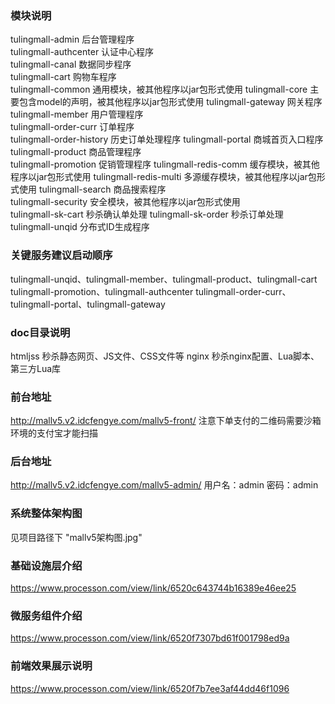 ### 模块说明
tulingmall-admin 后台管理程序  
tulingmall-authcenter 认证中心程序  
tulingmall-canal 数据同步程序  
tulingmall-cart 购物车程序  
tulingmall-common 通用模块，被其他程序以jar包形式使用 
tulingmall-core 主要包含model的声明，被其他程序以jar包形式使用 
tulingmall-gateway 网关程序  
tulingmall-member 用户管理程序  
tulingmall-order-curr 订单程序  
tulingmall-order-history 历史订单处理程序
tulingmall-portal 商城首页入口程序  
tulingmall-product 商品管理程序  
tulingmall-promotion 促销管理程序
tulingmall-redis-comm 缓存模块，被其他程序以jar包形式使用
tulingmall-redis-multi 多源缓存模块，被其他程序以jar包形式使用
tulingmall-search 商品搜索程序  
tulingmall-security 安全模块，被其他程序以jar包形式使用  
tulingmall-sk-cart 秒杀确认单处理
tulingmall-sk-order 秒杀订单处理
tulingmall-unqid 分布式ID生成程序  
### 关键服务建议启动顺序
tulingmall-unqid、tulingmall-member、tulingmall-product、tulingmall-cart
tulingmall-promotion、tulingmall-authcenter
tulingmall-order-curr、tulingmall-portal、tulingmall-gateway
### doc目录说明
htmljss 秒杀静态网页、JS文件、CSS文件等
nginx 秒杀nginx配置、Lua脚本、第三方Lua库
### 前台地址
http://mallv5.v2.idcfengye.com/mallv5-front/
注意下单支付的二维码需要沙箱环境的支付宝才能扫描
### 后台地址
http://mallv5.v2.idcfengye.com/mallv5-admin/
用户名：admin 密码：admin
### 系统整体架构图
见项目路径下 "mallv5架构图.jpg"
### 基础设施层介绍
https://www.processon.com/view/link/6520c643744b16389e46ee25
### 微服务组件介绍
https://www.processon.com/view/link/6520f7307bd61f001798ed9a
### 前端效果展示说明
https://www.processon.com/view/link/6520f7b7ee3af44dd46f1096